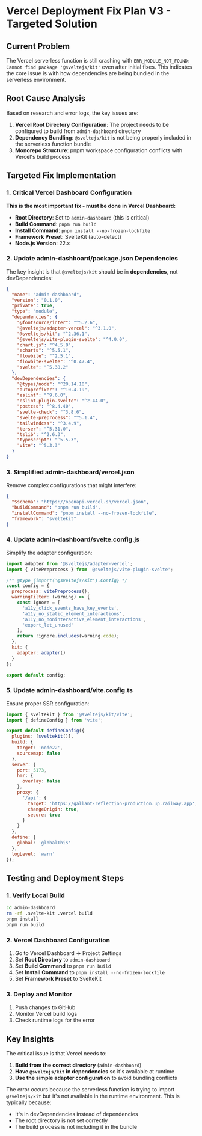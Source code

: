 # Vercel Deployment Fix Plan V3 - Targeted Solution

## Current Problem
The Vercel serverless function is still crashing with `ERR_MODULE_NOT_FOUND: Cannot find package '@sveltejs/kit'` even after initial fixes. This indicates the core issue is with how dependencies are being bundled in the serverless environment.

## Root Cause Analysis
Based on research and error logs, the key issues are:

1. **Vercel Root Directory Configuration**: The project needs to be configured to build from `admin-dashboard` directory
2. **Dependency Bundling**: `@sveltejs/kit` is not being properly included in the serverless function bundle
3. **Monorepo Structure**: pnpm workspace configuration conflicts with Vercel's build process

## Targeted Fix Implementation

### 1. Critical Vercel Dashboard Configuration
**This is the most important fix - must be done in Vercel Dashboard:**

- **Root Directory**: Set to `admin-dashboard` (this is critical)
- **Build Command**: `pnpm run build` 
- **Install Command**: `pnpm install --no-frozen-lockfile`
- **Framework Preset**: SvelteKit (auto-detect)
- **Node.js Version**: 22.x

### 2. Update admin-dashboard/package.json Dependencies
The key insight is that `@sveltejs/kit` should be in **dependencies**, not devDependencies:

```json
{
  "name": "admin-dashboard",
  "version": "0.1.0",
  "private": true,
  "type": "module",
  "dependencies": {
    "@fontsource/inter": "^5.2.6",
    "@sveltejs/adapter-vercel": "^3.1.0",
    "@sveltejs/kit": "^2.36.1",
    "@sveltejs/vite-plugin-svelte": "^4.0.0",
    "chart.js": "^4.5.0",
    "echarts": "^5.5.1",
    "flowbite": "^2.5.1",
    "flowbite-svelte": "^0.47.4",
    "svelte": "^5.38.2"
  },
  "devDependencies": {
    "@types/node": "^20.14.10",
    "autoprefixer": "^10.4.19",
    "eslint": "^9.6.0",
    "eslint-plugin-svelte": "^2.44.0",
    "postcss": "^8.4.40",
    "svelte-check": "^3.8.6",
    "svelte-preprocess": "^5.1.4",
    "tailwindcss": "^3.4.9",
    "terser": "^5.31.0",
    "tslib": "^2.6.3",
    "typescript": "^5.5.3",
    "vite": "^5.3.3"
  }
}
```

### 3. Simplified admin-dashboard/vercel.json
Remove complex configurations that might interfere:

```json
{
  "$schema": "https://openapi.vercel.sh/vercel.json",
  "buildCommand": "pnpm run build",
  "installCommand": "pnpm install --no-frozen-lockfile",
  "framework": "sveltekit"
}
```

### 4. Update admin-dashboard/svelte.config.js
Simplify the adapter configuration:

```javascript
import adapter from '@sveltejs/adapter-vercel';
import { vitePreprocess } from '@sveltejs/vite-plugin-svelte';

/** @type {import('@sveltejs/kit').Config} */
const config = {
  preprocess: vitePreprocess(),
  warningFilter: (warning) => {
    const ignore = [
      'a11y_click_events_have_key_events',
      'a11y_no_static_element_interactions',
      'a11y_no_noninteractive_element_interactions',
      'export_let_unused'
    ];
    return !ignore.includes(warning.code);
  },
  kit: {
    adapter: adapter()
  }
};

export default config;
```

### 5. Update admin-dashboard/vite.config.ts
Ensure proper SSR configuration:

```javascript
import { sveltekit } from '@sveltejs/kit/vite';
import { defineConfig } from 'vite';

export default defineConfig({
  plugins: [sveltekit()],
  build: {
    target: 'node22',
    sourcemap: false
  },
  server: {
    port: 5173,
    hmr: {
      overlay: false
    },
    proxy: {
      '/api': {
        target: 'https://gallant-reflection-production.up.railway.app',
        changeOrigin: true,
        secure: true
      }
    }
  },
  define: {
    global: 'globalThis'
  },
  logLevel: 'warn'
});
```

## Testing and Deployment Steps

### 1. Verify Local Build
```bash
cd admin-dashboard
rm -rf .svelte-kit .vercel build
pnpm install
pnpm run build
```

### 2. Vercel Dashboard Configuration
1. Go to Vercel Dashboard → Project Settings
2. Set **Root Directory** to `admin-dashboard`
3. Set **Build Command** to `pnpm run build`
4. Set **Install Command** to `pnpm install --no-frozen-lockfile`
5. Set **Framework Preset** to SvelteKit

### 3. Deploy and Monitor
1. Push changes to GitHub
2. Monitor Vercel build logs
3. Check runtime logs for the error

## Key Insights

The critical issue is that Vercel needs to:
1. **Build from the correct directory** (`admin-dashboard`)
2. **Have `@sveltejs/kit` in dependencies** so it's available at runtime
3. **Use the simple adapter configuration** to avoid bundling conflicts

The error occurs because the serverless function is trying to import `@sveltejs/kit` but it's not available in the runtime environment. This is typically because:
- It's in devDependencies instead of dependencies
- The root directory is not set correctly
- The build process is not including it in the bundle